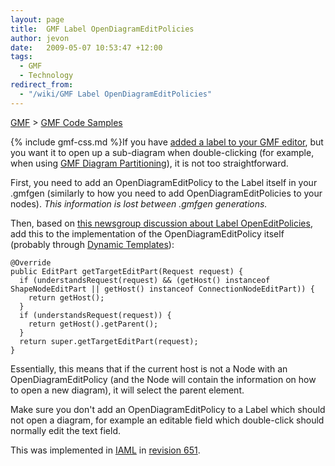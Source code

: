 ```yaml
---
layout: page
title:  GMF Label OpenDiagramEditPolicies
author: jevon
date:   2009-05-07 10:53:47 +12:00
tags:
  - GMF
  - Technology
redirect_from:
  - "/wiki/GMF Label OpenDiagramEditPolicies"
---
```


[GMF](GMF.md) > [GMF Code Samples](GMF_Code_Samples.md)

{% include gmf-css.md %}If you have [added a label to your GMF editor](Adding_a_Custom_Label_in_GMF.md), but you want it to open up a sub-diagram when double-clicking (for example, when using [GMF Diagram Partitioning](GMF_Diagram_Partitioning.md)), it is not too straightforward.

First, you need to add an OpenDiagramEditPolicy to the Label itself in your .gmfgen (similarly to how you need to add OpenDiagramEditPolicies to your nodes). _This information is lost between .gmfgen generations._

Then, based on <a href="http://dev.eclipse.org/newslists/news.eclipse.modeling.gmf/msg08170.html">this newsgroup discussion about Label OpenEditPolicies</a>, add this to the implementation of the OpenDiagramEditPolicy itself (probably through [Dynamic Templates](Dynamic_Templates.md)):

```
@Override
public EditPart getTargetEditPart(Request request) {
  if (understandsRequest(request) && (getHost() instanceof ShapeNodeEditPart || getHost() instanceof ConnectionNodeEditPart)) {
    return getHost();
  }
  if (understandsRequest(request)) {
    return getHost().getParent();
  }
  return super.getTargetEditPart(request);
}
```

Essentially, this means that if the current host is not a Node with an OpenDiagramEditPolicy (and the Node will contain the information on how to open a new diagram), it will select the parent element.

Make sure you don't add an OpenDiagramEditPolicy to a Label which should not open a diagram, for example an editable field which double-click should normally edit the text field.

This was implemented in [IAML](IAML.md) in <a href="http://code.google.com/p/iaml/source/detail?r=651">revision 651</a>.

